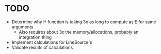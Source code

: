 # TODO

- Determine why H function is taking 3x as long to compute as E for same arguments
    - Also requires about 3x the memory/allocations, probably an integration thing
- Implement calculations for LineSource's
- Validate results of calculations